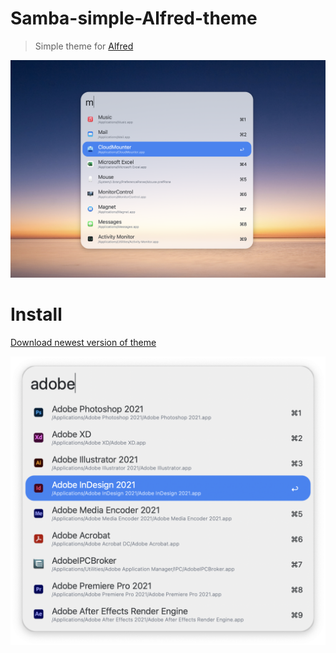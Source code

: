 # Samba-simple-Alfred-theme
> Simple theme for [Alfred](https://www.alfredapp.com)

![Samba](samba-full.png)
# Install
[Download newest version of theme](https://github.com/wojciecholszewski/Samba-simple-Alfred-theme/releases)

![Samba](samba-isolated.png)
